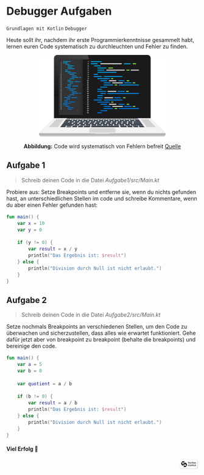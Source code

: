 # Debugger Aufgaben

`Grundlagen mit Kotlin` `Debugger`

Heute sollt ihr, nachdem ihr erste Programmierkenntnisse gesammelt habt, lernen euren Code systematisch zu durchleuchten 
und Fehler zu finden.

<p align="center">
<img src=img/mac.png width="66%" alt=""/>
</p>
<p align="center">
   <b>Abbildung:</b> Code wird systematisch von Fehlern befreit <a href="https://www.pexels.com/de-de/">Quelle</a>
</p>


## Aufgabe 1
> Schreib deinen Code in die Datei _Aufgabe1/src/Main.kt_

Probiere aus: Setze Breakpoints und entferne sie, wenn du nichts gefunden hast, an unterschiedlichen Stellen im code und 
schreibe Kommentare, wenn du aber einen Fehler gefunden 
hast:

```kotlin
fun main() {
    var x = 10
    var y = 0

    if (y != 0) {
        var result = x / y
        println("Das Ergebnis ist: $result")
    } else {
        println("Division durch Null ist nicht erlaubt.")
    }
}
```


## Aufgabe 2
> Schreib deinen Code in die Datei _Aufgabe2/src/Main.kt_

Setze nochmals Breakpoints an verschiedenen Stellen, um den Code zu überwachen und sicherzustellen, dass alles wie 
erwartet funktioniert. Gehe dafür jetzt aber von breakpoint zu breakpoint (behalte die breakpoints) und bereinige den 
code.

```kotlin
fun main() {
    var a = 5
    var b = 0

    var quotient = a / b

    if (b != 0) {
        var result = a / b
        println("Das Ergebnis ist: $result")
    } else {
        println("Division durch Null ist nicht erlaubt.")
    }
}
```
#### Viel Erfolg 🚀 

<p align="end">
  <a href="https://www.syntax-institut.de/">
    <img src="img/si.png" width="10%" alt=""/>
  </a>
</p>
